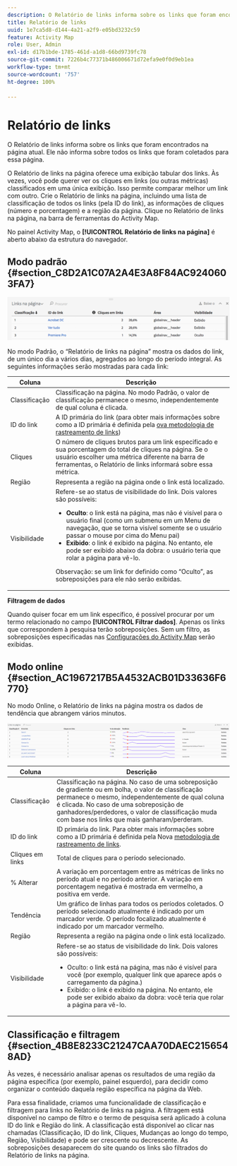 ```yaml
---
description: O Relatório de links informa sobre os links que foram encontrados na página atual. Ele não informa sobre todos os links que foram coletados para essa página.
title: Relatório de links
uuid: 1e7ca5d8-d144-4a21-a2f9-e05bd3232c59
feature: Activity Map
role: User, Admin
exl-id: d17b1bde-1785-461d-a1d8-66bd9739fc78
source-git-commit: 7226b4c77371b486006671d72efa9e0f0d9eb1ea
workflow-type: tm+mt
source-wordcount: '757'
ht-degree: 100%

---
```


# Relatório de links

O Relatório de links informa sobre os links que foram encontrados na página atual. Ele não informa sobre todos os links que foram coletados para essa página.

O Relatório de links na página oferece uma exibição tabular dos links. Às vezes, você pode querer ver os cliques em links (ou outras métricas) classificados em uma única exibição. Isso permite comparar melhor um link com outro. Crie o Relatório de links na página, incluindo uma lista de classificação de todos os links (pela ID do link), as informações de cliques (número e porcentagem) e a região da página. Clique no Relatório de links na página, na barra de ferramentas do Activity Map.

No painel Activity Map, o **[!UICONTROL Relatório de links na página]** é aberto abaixo da estrutura do navegador.

## Modo padrão {#section_C8D2A1C07A2A4E3A8F84AC9240603FA7}

![](assets/links_in_page.png)

No modo Padrão, o “Relatório de links na página” mostra os dados do link, de um único dia a vários dias, agregados ao longo do período integral. As seguintes informações serão mostradas para cada link:

<table id="table_3DE41B2CFA644B70AF802A3123CE51D9"> 
 <thead> 
  <tr> 
   <th colname="col1" class="entry"> Coluna </th> 
   <th colname="col2" class="entry"> Descrição </th> 
  </tr> 
 </thead>
 <tbody> 
  <tr> 
   <td colname="col1"> Classificação </td> 
   <td colname="col2"> Classificação na página. No modo Padrão, o valor de classificação permanece o mesmo, independentemente de qual coluna é clicada. </td> 
  </tr> 
  <tr> 
   <td colname="col1"> ID do link </td> 
   <td colname="col2">A ID primária do link (para obter mais informações sobre como a ID primária é definida pela <a href="/help/analyze/activity-map/activitymap-link-tracking/activitymap-link-tracking-methodology.md">ova metodologia de rastreamento de links</a>) </td> 
  </tr> 
  <tr> 
   <td colname="col1"> Cliques </td> 
   <td colname="col2"> O número de cliques brutos para um link especificado e sua porcentagem do total de cliques na página. Se o usuário escolher uma métrica diferente na barra de ferramentas, o Relatório de links informará sobre essa métrica. </td> 
  </tr> 
  <tr> 
   <td colname="col1"> Região </td> 
   <td colname="col2"> Representa a região na página onde o link está localizado. </td> 
  </tr> 
  <tr> 
   <td colname="col1"> Visibilidade </td> 
   <td colname="col2">Refere-se ao status de visibilidade do link. Dois valores são possíveis: 
    <ul id="ul_BABCC0F64145407C9D439150A6898E6D">
     <li id="li_9AF0479BDCEB4A44A37292FAABFA83A5"><b>Oculto</b>: o link está na página, mas não é visível para o usuário final (como um submenu em um Menu de navegação, que se torna visível somente se o usuário passar o mouse por cima do Menu pai) </li>
     <li id="li_C6FA4EC27EDD4341AB9821E2B4BC9E60"><b>Exibido</b>: o link é exibido na página. No entanto, ele pode ser exibido abaixo da dobra: o usuário teria que rolar a página para vê-lo. </li>
    </ul><p>Observação: se um link for definido como “Oculto”, as sobreposições para ele não serão exibidas. </p></td> 
  </tr> 
 </tbody> 
</table>

**Filtragem de dados**

Quando quiser focar em um link específico, é possível procurar por um termo relacionado no campo **[!UICONTROL Filtrar dados]**. Apenas os links que correspondem à pesquisa terão sobreposições. Sem um filtro, as sobreposições especificadas nas [Configurações do Activity Map](/help/analyze/activity-map/activitymap-overlay-settings.md) serão exibidas.

## Modo online {#section_AC1967217B5A4532ACB01D33636F6770}

No modo Online, o Relatório de links na página mostra os dados de tendência que abrangem vários minutos.

![](assets/links_on_page.png)

<table id="table_61D1FB0F02894055A1AB394DE4FE4742"> 
 <thead> 
  <tr> 
   <th colname="col1" class="entry"> Coluna </th> 
   <th colname="col2" class="entry"> Descrição </th> 
  </tr> 
 </thead>
 <tbody> 
  <tr> 
   <td colname="col1"> Classificação </td> 
   <td colname="col2"> Classificação na página. No caso de uma sobreposição de gradiente ou em bolha, o valor de classificação permanece o mesmo, independentemente de qual coluna é clicada. No caso de uma sobreposição de ganhadores/perdedores, o valor de classificação muda com base nos links que mais ganharam/perderam. </td> 
  </tr> 
  <tr> 
   <td colname="col1"> ID do link </td> 
   <td colname="col2">ID primária do link. Para obter mais informações sobre como a ID primária é definida pela Nova <a href="/help/analyze/activity-map/activitymap-link-tracking/activitymap-link-tracking-methodology.md"> metodologia de rastreamento de links</a>. </td>
  </tr> 
  <tr> 
   <td colname="col1"> Cliques em links </td> 
   <td colname="col2"> Total de cliques para o período selecionado. </td> 
  </tr> 
  <tr> 
   <td colname="col1"> % Alterar </td> 
   <td colname="col2"> A variação em porcentagem entre as métricas de links no período atual e no período anterior. A variação em porcentagem negativa é mostrada em vermelho, a positiva em verde. </td> 
  </tr> 
  <tr> 
   <td colname="col1"> Tendência </td> 
   <td colname="col2"> Um gráfico de linhas para todos os períodos coletados. O período selecionado atualmente é indicado por um marcador verde. O período focalizado atualmente é indicado por um marcador vermelho. </td> 
  </tr> 
  <tr> 
   <td colname="col1"> Região </td> 
   <td colname="col2"> Representa a região na página onde o link está localizado. </td> 
  </tr> 
  <tr> 
   <td colname="col1"> Visibilidade </td> 
   <td colname="col2">Refere-se ao status de visibilidade do link. Dois valores são possíveis: 
    <ul id="ul_B10C55ED4D3C4CF99506DC467E2E7CFB">
     <li id="li_EA646722A51041CC9E62C56DEF92C81F">Oculto: o link está na página, mas não é visível para você (por exemplo, qualquer link que aparece após o carregamento da página.) </li>
     <li id="li_F9543614C2894003AC9984A7404E2785">Exibido: o link é exibido na página. No entanto, ele pode ser exibido abaixo da dobra: você teria que rolar a página para vê-lo. </li>
    </ul></td> 
  </tr> 
 </tbody> 
</table>

## Classificação e filtragem {#section_4B8E8233C21247CAA70DAEC2156548AD}

Às vezes, é necessário analisar apenas os resultados de uma região da página específica (por exemplo, painel esquerdo), para decidir como organizar o conteúdo daquela região específica na página da Web.

Para essa finalidade, criamos uma funcionalidade de classificação e filtragem para links no Relatório de links na página. A filtragem está disponível no campo de filtro e o termo de pesquisa será aplicado à coluna ID do link e Região do link. A classificação está disponível ao clicar nas chamadas (Classificação, ID do link, Cliques, Mudanças ao longo do tempo, Região, Visibilidade) e pode ser crescente ou decrescente. As sobreposições desaparecem do site quando os links são filtrados do Relatório de links na página.
